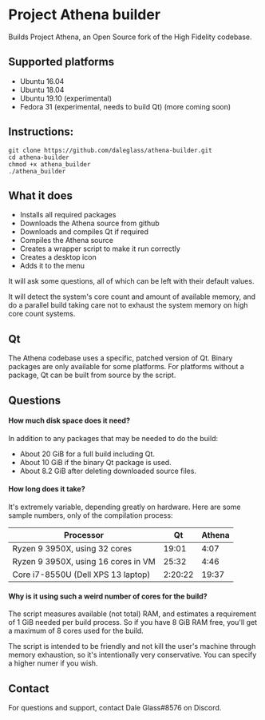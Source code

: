 # Project Athena builder
Builds Project Athena, an Open Source fork of the High Fidelity codebase.

## Supported platforms

* Ubuntu 16.04
* Ubuntu 18.04
* Ubuntu 19.10 (experimental)
* Fedora 31 (experimental, needs to build Qt)
(more coming soon)

## Instructions:

    git clone https://github.com/daleglass/athena-builder.git
    cd athena-builder
	chmod +x athena_builder
    ./athena_builder

## What it does

* Installs all required packages
* Downloads the Athena source from github
* Downloads and compiles Qt if required
* Compiles the Athena source
* Creates a wrapper script to make it run correctly
* Creates a desktop icon
* Adds it to the menu

It will ask some questions, all of which can be left with their default values.

It will detect the system's core count and amount of available memory, and do a parallel build taking care not to exhaust the system memory on high core count systems.

## Qt

The Athena codebase uses a specific, patched version of Qt. Binary packages are only available for some platforms. For platforms without a package, Qt can be built from source by the script.

## Questions

####  How much disk space does it need?

In addition to any packages that may be needed to do the build:

* About 20 GiB for a full build including Qt.
* About 10 GiB if the binary Qt package is used.
* About 8.2 GiB after deleting downloaded source files.

#### How long does it take?

It's extremely variable, depending greatly on hardware. Here are some sample numbers, only of the compilation process:

| Processor  | Qt  | Athena   |
| ------------ | ------------ | ------------ |
| Ryzen 9 3950X, using 32 cores  |  19:01  | 4:07   |
| Ryzen 9 3950X, using 16 cores in VM | 25:32 | 4:46  |
| Core i7-8550U (Dell XPS 13 laptop) | 2:20:22 | 19:37 |


#### Why is it using such a weird number of cores for the build?

The script measures available (not total) RAM, and estimates a requirement of 1 GiB needed per build process. So if you have 8 GiB RAM free, you'll get a maximum of 8 cores used for the build.

The script is intended to be friendly and not kill the user's machine through memory exhaustion, so it's intentionally very conservative. You can specify a higher numer if you wish.

## Contact

For questions and support, contact Dale Glass#8576 on Discord.
